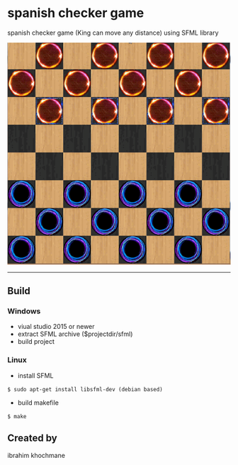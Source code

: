 

# spanish checker game
spanish checker game (King can move any distance) using SFML library



![GIF](https://github.com/ibrahimk9000/test/blob/master/eng_chavi-cut-merged-15681436994.gif)




---





## Build



### Windows 

- viual studio 2015 or newer
- extract SFML archive ($projectdir/sfml)
- build project

### Linux

- install SFML
```shell
$ sudo apt-get install libsfml-dev (debian based)
```
 

- build makefile
```shell
$ make
```


## Created by 
ibrahim khochmane


